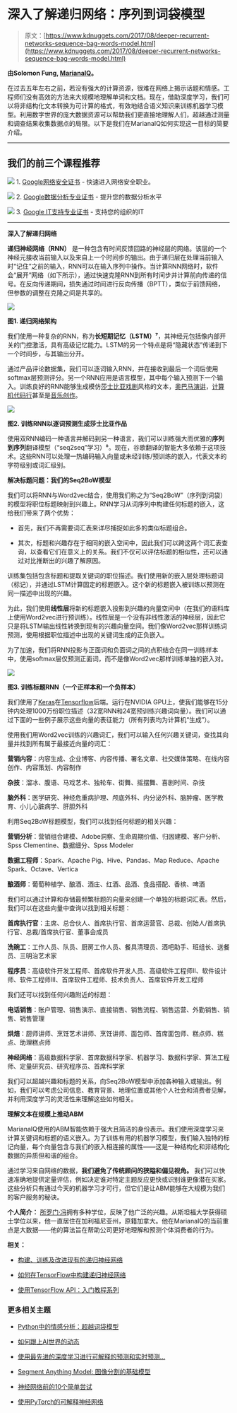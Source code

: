 # 深入了解递归网络：序列到词袋模型

> 原文：[https://www.kdnuggets.com/2017/08/deeper-recurrent-networks-sequence-bag-words-model.html](https://www.kdnuggets.com/2017/08/deeper-recurrent-networks-sequence-bag-words-model.html)

**由Solomon Fung, [MarianaIQ](https://www.marianaiq.com/)。**

在过去五年左右之前，若没有强大的计算资源，很难在网络上揭示话题和情感。工程师们没有高效的方法来大规模地理解单词和文档。现在，借助深度学习，我们可以将非结构化文本转换为可计算的格式，有效地结合语义知识来训练机器学习模型。利用数字世界的庞大数据资源可以帮助我们更直接地理解人们，超越通过测量和调查结果收集数据点的局限。以下是我们在MarianaIQ如何实现这一目标的简要介绍。

* * *

## 我们的前三个课程推荐

![](../Images/0244c01ba9267c002ef39d4907e0b8fb.png) 1\. [Google网络安全证书](https://www.kdnuggets.com/google-cybersecurity) - 快速进入网络安全职业。

![](../Images/e225c49c3c91745821c8c0368bf04711.png) 2\. [Google数据分析专业证书](https://www.kdnuggets.com/google-data-analytics) - 提升您的数据分析水平

![](../Images/0244c01ba9267c002ef39d4907e0b8fb.png) 3\. [Google IT支持专业证书](https://www.kdnuggets.com/google-itsupport) - 支持您的组织的IT

* * *

**深入了解递归网络**

**递归神经网络（RNN）** 是一种包含有时间反馈回路的神经层的网络。该层的一个神经元接收当前输入以及来自上一个时间步的输出。由于递归层在处理当前输入时“记住”之前的输入，RNN可以在输入序列中操作。当计算RNN网络时，软件会“展开”网络（如下所示），通过快速克隆RNN到所有时间步并计算前向传递的信号。在反向传递期间，损失通过时间进行反向传播（BPTT），类似于前馈网络，但参数的调整在克隆之间是共享的。

![](../Images/ace7189de7f2ded3e526319a2c9a5818.png)

**图1. 递归网络架构**

我们使用一种复杂的RNN，称为**长短期记忆（LSTM）⁷**，其神经元包括像内部开关的门控激活，具有高级记忆能力。LSTM的另一个特点是将“隐藏状态”传递到下一个时间步，与其输出分开。

通过产品评论数据集，我们可以逐词输入RNN，并在接收到最后一个词后使用softmax层预测评分。另一个RNN应用是语言模型，其中每个输入预测下一个输入。训练良好的RNN能够生成模仿[莎士比亚戏剧](http://karpathy.github.io/2015/05/21/rnn-effectiveness/)风格的文本，[奥巴马演讲](https://medium.com/@samim/obama-rnn-machine-generated-political-speeches-c8abd18a2ea0)，[计算机代码行](https://github.com/tonybeltramelli/pix2code)甚至是[音乐创作](http://www.hexahedria.com/2015/08/03/composing-music-with-recurrent-neural-networks/)。

![](../Images/e38412451a37bf6df27037a59d9b4c99.png)

**图2. 训练RNN以逐词预测生成莎士比亚作品**

使用双RNN编码一种语言并解码到另一种语言，我们可以训练强大而优雅的**序列到序列**翻译模型（“seq2seq”学习）⁸。现在，谷歌翻译的智能大多依赖于这项技术。这些RNN可以处理一热编码输入向量或未经训练/预训练的嵌入，代表文本的字符级别或词汇级别。

**解决标题问题：我们的Seq2BoW模型**

我们可以将RNN与Word2vec结合，使用我们称之为“Seq2BoW”（序列到词袋）的模型将职位标题映射到兴趣上。RNN学习从词序列中构建任何标题的嵌入，这给我们带来了两个优势：

+   首先，我们不再需要词汇表来详尽捕捉如此多的类似标题组合。

+   其次，标题和兴趣存在于相同的嵌入空间中，因此我们可以跨这两个词汇表查询，以查看它们在意义上的关系。我们不仅可以评估标题的相似性，还可以通过对比推断出的兴趣了解原因。

训练集包括包含标题和提取关键词的职位描述。我们使用新的嵌入层处理标题词（标记），并通过LSTM计算固定的标题嵌入。这个新的标题嵌入被训练以预测在同一描述中出现的兴趣。

为此，我们使用**线性层**将新的标题嵌入投影到兴趣的向量空间中（在我们的语料库上使用Word2vec进行预训练）。线性层是一个没有非线性激活的神经层，因此它只是将LSTM输出线性转换到现有的兴趣向量空间。我们像Word2vec那样训练词预测，使用根据职位描述中出现的关键词生成的正负嵌入。

为了加速，我们将RNN投影与正面词和负面词之间的点积结合在同一训练样本中，使用softmax层仅预测正面词，而不是像Word2vec那样训练单独的嵌入对。

![](../Images/67aa5ff2954a3f2062b0eefab46998e5.png)

**图3. 训练标题RNN（一个正样本和一个负样本）**

我们使用了[Keras](https://keras.io/)在[Tensorflow](https://www.tensorflow.org/)后端。运行在NVIDIA GPU上，使我们能够在15分钟内处理1000万份职位描述（32宽RNN和24宽预训练兴趣词向量）。我们可以通过下面的一些例子展示这些向量的表征能力（所有列表均为计算机“生成”）。

使用我们用Word2vec训练的兴趣词汇，我们可以输入任何兴趣关键词，查找其向量并找到所有属于最接近向量的词汇：

**营销内容**：内容生成、企业博客、内容传播、署名文章、社交媒体策略、在线内容创作、内容策划、内容制作

**杂技**：溜冰、腹语、马戏艺术、独轮车、街舞、摇摆舞、喜剧时间、杂技

**脑外科**：医学研究、神经危重病护理、颅底外科、内分泌外科、脑肿瘤、医学教育、小儿心脏病学、肝胆外科

利用Seq2BoW标题模型，我们可以找到任何标题的相关兴趣：

**营销分析**：营销组合建模、Adobe洞察、生命周期价值、归因建模、客户分析、Spss Clementine、数据细分、Spss Modeler

**数据工程师**：Spark、Apache Pig、Hive、Pandas、Map Reduce、Apache Spark、Octave、Vertica

**酿酒师**：葡萄种植学、酿酒、酒庄、红酒、品酒、食品搭配、香槟、啤酒

我们可以通过计算和存储最频繁标题的向量来创建一个单独的标题词汇表。然后，我们可以在这些向量中查询以找到相关标题：

**首席执行官**：主席、总合伙人、首席执行官、首席运营官、总裁、创始人/首席执行官、总裁/首席执行官、董事会成员

**洗碗工**：工作人员、队员、厨房工作人员、餐具清理员、酒吧助手、班组长、送餐员、三明治艺术家

**程序员**：高级软件开发工程师、首席软件开发人员、高级软件工程师II、软件设计师、软件工程师III、首席软件工程师、技术负责人、首席软件开发工程师

我们还可以找到任何兴趣附近的标题：

**电话销售**：账户管理、销售演示、直接销售、销售流程、销售运营、外勤销售、销售、销售管理

**烘焙**：厨师讲师、烹饪艺术讲师、烹饪讲师、面包师、首席面包师、糕点师、糕点、助理糕点师

**神经网络**：高级数据科学家、首席数据科学家、机器学习、数据科学家、算法工程师、定量研究员、研究程序员、首席科学家

我们可以超越兴趣和标题的关系，向Seq2BoW模型中添加各种输入或输出。例如，我们可以考虑公司信息、教育背景、地理位置或其他个人社会和消费者见解，并利用深度学习的灵活性来理解这些如何相关。

**理解文本在规模上推动ABM**

MarianaIQ使用的ABM智能依赖于强大且简洁的身份表示。我们使用深度学习来计算关键词和标题的语义嵌入。为了训练有用的机器学习模型，我们输入独特的标记向量，每个向量包含与我们的嵌入相连接的属性——这是一种结构化和非结构化数据的异质但和谐的组合。

通过学习来自网络的数据，**我们避免了传统顾问的狭隘和偏见视角。** 我们可以快速准确地提供定量评估，例如决定谁对特定主题反应更快或识别谁更像潜在买家。这些分析只有通过今天的机器学习才可行，但它们是让ABM能够在大规模为我们的客户服务的秘诀。

**个人简介：** [所罗门·冯](https://www.marianaiq.com/company-team/sol/)拥有多种学位，反映了他广泛的兴趣。从斯坦福大学获得硕士学位以来，他一直居住在加利福尼亚州，原籍加拿大。他在MarianaIQ的当前重点是大数据——他的算法旨在帮助公司更好地理解和预测个体消费者的行为。

**相关：**

+   [构建、训练及改进现有的递归神经网络](/2017/05/building-training-improving-existing-recurrent-neural-networks.html)

+   [如何在TensorFlow中构建递归神经网络](/2017/04/build-recurrent-neural-network-tensorflow.html)

+   [使用TensorFlow API：入门教程系列](/2017/06/using-tensorflow-api-tutorial-series.html)

### 更多相关主题

+   [Python中的情感分析：超越词袋模型](https://www.kdnuggets.com/sentiment-analysis-in-python-going-beyond-bag-of-words)

+   [如何跟上AI世界的动态](https://www.kdnuggets.com/2022/03/stay-top-going-ai-world.html)

+   [使用最先进的深度学习进行可解释的预测和实时预测…](https://www.kdnuggets.com/2021/12/sota-explainable-forecasting-and-nowcasting.html)

+   [Segment Anything Model: 图像分割的基础模型](https://www.kdnuggets.com/2023/07/segment-anything-model-foundation-model-image-segmentation.html)

+   [神经网络前的10个简单尝试](https://www.kdnuggets.com/2021/12/10-simple-things-try-neural-networks.html)

+   [使用PyTorch的可解释神经网络](https://www.kdnuggets.com/2022/01/interpretable-neural-networks-pytorch.html)

